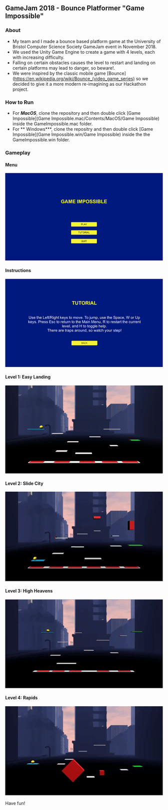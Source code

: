 ## GameJam 2018 - Bounce Platformer  "Game Impossible"

### About
* My team and I made a bounce based platform game at the University of Bristol Computer Science Society GameJam event in November 2018.
* We used the Unity Game Engine to create a game with 4 levels, each with increasing difficulty. 
* Falling on certain obstacles causes the level to restart and landing on certain platforms may lead to danger, so beware!.
* We were inspired by the classic mobile game [Bounce](https://en.wikipedia.org/wiki/Bounce_(video_game_series) so we decided to give it a more modern re-imagining as our Hackathon project.

### How to Run
* For ***MacOS***, clone the repository and then double click  [Game Impossible](Game Impossible.mac/Contents/MacOS/Game Impossible) inside the GameImpossible.mac folder.
* For ** Windows***, clone the repositry and then double click [Game Impossible](Game Impossible.win/Game Impossible) inside the the GameImpossible.win folder.

### Gameplay

#### Menu
![Game Menu](GameJam/Menu.png "Initial landing menu for the game")

#### Instructions
![Tutorial](GameJam/Tutorial.png "Tutorial page for game")

#### Level 1: Easy Landing
![Level 1](GameJam/Level1.png "Level 1")

#### Level 2: Slide City
![Level 2](GameJam/Level2.gif "Level 2")

#### Level 3: High Heavens
![Level 3](GameJam/Level3.gif "Level 3")

#### Level 4: Rapids
![Level 4](GameJam/Level4.gif "Level 4") 


Have fun!
